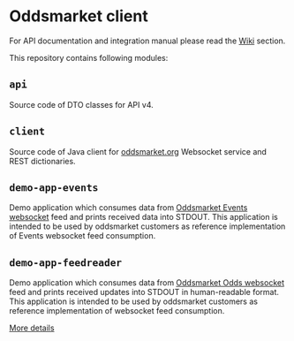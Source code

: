 # Oddsmarket client

For API documentation and integration manual please read the [Wiki](https://github.com/AspiraLimited/oddsmarket_client/wiki) section. 

This repository contains following modules:

## `api`

Source code of DTO classes for API v4.

## `client`

Source code of Java client for [oddsmarket.org](https://oddsmarket.org/) Websocket 
service and REST dictionaries.

## `demo-app-events`

Demo application which consumes data from [Oddsmarket Events websocket](wiki/Events-WebSocket-(API-v4)) feed and 
prints received data into STDOUT.
This application is intended to be used by oddsmarket customers as 
reference implementation of Events websocket feed consumption.  

## `demo-app-feedreader`

Demo application which consumes data from [Oddsmarket Odds websocket](wiki/Push-contract-(Websocket-API-specification)-(API-v4)) feed and 
prints received updates into STDOUT in human-readable format.
This application is intended to be used by oddsmarket customers as 
reference implementation of websocket feed consumption.  

[More details](demo-app-feedreader/README.md)
